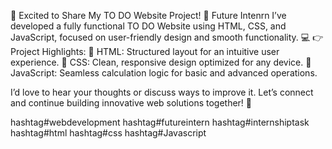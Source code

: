 🌟 Excited to Share My TO DO  Website Project! 🌟
Future Intenrn
I’ve developed a fully functional TO DO  Website using HTML, CSS, and JavaScript, focused on user-friendly design and smooth functionality. 💻
👉 Project Highlights:
🔹 HTML: Structured layout for an intuitive user experience. 
🔹 CSS: Clean, responsive design optimized for any device. 
🔹 JavaScript​: Seamless calculation logic for basic and advanced operations.

I’d love to hear your thoughts or discuss ways to improve it. Let’s connect and continue building innovative web solutions together! 🚀


hashtag#webdevelopment hashtag#futureintern hashtag#internshiptask hashtag#html hashtag#css hashtag#Javascript
